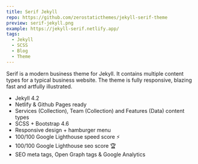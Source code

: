 ```yaml
---
title: Serif Jekyll
repo: https://github.com/zerostaticthemes/jekyll-serif-theme
preview: serif-jekyll.png
example: https://jekyll-serif.netlify.app/
tags:
  - Jekyll
  - SCSS
  - Blog
  - Theme
---
```


Serif is a modern business theme for Jekyll. It contains multiple content types for a typical business website. The theme is fully responsive, blazing fast and artfully illustrated.

- Jekyll 4.2
- Netlify & Github Pages ready
- Services (Collection), Team (Collection) and Features (Data) content types
- SCSS + Bootstrap 4.6
- Responsive design + hamburger menu
- 100/100 Google Lighthouse speed score ⚡
- 100/100 Google Lighthouse seo score 🏆
- SEO meta tags, Open Graph tags & Google Analytics
